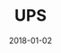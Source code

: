 ---
layout: site
title: "UPS"
date: 2018-01-02
categories: [fortune-500]
version: 1.6.6
major: 1
minor: 6
patch: 6
slug: ups
link: https://www.ups.com/us/en/Home.page
permalink: /sites/:slug
---
